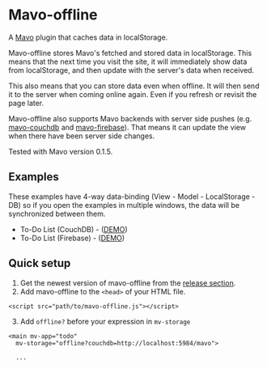 # Mavo-offline

A [Mavo](https://mavo.io) plugin that caches data in localStorage.

Mavo-offline stores Mavo's fetched and stored data in localStorage. This means that the next time you visit the site, it will immediately show data from localStorage, and then update with the server's data when received.

This also means that you can store data even when offline. It will then send it to the server when coming online again. Even if you refresh or revisit the page later.

Mavo-offline also supports Mavo backends with server side pushes (e.g. [mavo-couchdb](https://github.com/valterkraemer/mavo-couchdb) and [mavo-firebase](https://github.com/valterkraemer/mavo-firebase)). That means it can update the view when there have been server side changes.

Tested with Mavo version 0.1.5.

## Examples

These examples have 4-way data-binding (View - Model - LocalStorage - DB) so if you open the examples in multiple windows, the data will be synchronized between them.

- To-Do List (CouchDB) - ([DEMO](https://valterkraemer.github.io/mavo-offline/examples/todo-couchdb/))
- To-Do List (Firebase) - ([DEMO](https://valterkraemer.github.io/mavo-offline/examples/todo-firebase/))

## Quick setup

1. Get the newest version of mavo-offline from the [release section](https://github.com/valterkraemer/mavo-offline/releases).
2. Add mavo-offline to the `<head>` of your HTML file.
```
<script src="path/to/mavo-offline.js"></script>
```
3. Add `offline?` before your expression in `mv-storage`
```
<main mv-app="todo"
  mv-storage="offline?couchdb=http://localhost:5984/mavo">

  ...
```
